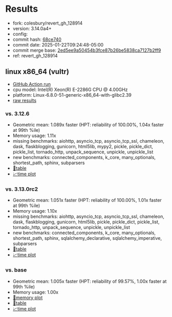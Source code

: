 # Results

- fork: colesbury/revert_gh_128914
- version: 3.14.0a4+
- config: 
- commit hash: [68ce740](https://github.com/colesbury/cpython/commit/68ce740)
- commit date: 2025-01-22T09:24:48-05:00
- commit merge base: [2ed5ee9a50454b3fce87b26be5838ca7127b2ff9](https://github.com/python/cpython/commit/2ed5ee9a50454b3fce87b26be5838ca7127b2ff9)
- ref: revert_gh_128914

## linux x86_64 (vultr)

- [GitHub Action run](https://github.com/facebookexperimental/free-threading-benchmarking/actions/runs/12914801800)
- cpu model: Intel(R) Xeon(R) E-2286G CPU @ 4.00GHz
- platform: Linux-6.8.0-51-generic-x86_64-with-glibc2.39
- [raw results](bm-20250122-vultr-x86_64-colesbury-revert_gh_128914-3.14.0a4%2B-68ce740.json)

### vs. 3.12.6

- Geometric mean: 1.089x faster (HPT: reliability of 100.00%, 1.04x faster at 99th %ile)
- Memory usage: 1.11x
- missing benchmarks: aiohttp, asyncio_tcp, asyncio_tcp_ssl, chameleon, dask, flaskblogging, gunicorn, html5lib, mypy2, pickle, pickle_dict, pickle_list, tornado_http, unpack_sequence, unpickle, unpickle_list
- new benchmarks: connected_components, k_core, many_optionals, shortest_path, sphinx, subparsers
- [📄table](bm-20250122-vultr-x86_64-colesbury-revert_gh_128914-3.14.0a4%2B-68ce740-vs-3.12.6.md)
- [📈time plot](bm-20250122-vultr-x86_64-colesbury-revert_gh_128914-3.14.0a4%2B-68ce740-vs-3.12.6.svg)

### vs. 3.13.0rc2

- Geometric mean: 1.051x faster (HPT: reliability of 100.00%, 1.01x faster at 99th %ile)
- Memory usage: 1.10x
- missing benchmarks: aiohttp, asyncio_tcp, asyncio_tcp_ssl, chameleon, dask, flaskblogging, gunicorn, html5lib, pickle, pickle_dict, pickle_list, tornado_http, unpack_sequence, unpickle, unpickle_list
- new benchmarks: connected_components, k_core, many_optionals, shortest_path, sphinx, sqlalchemy_declarative, sqlalchemy_imperative, subparsers
- [📄table](bm-20250122-vultr-x86_64-colesbury-revert_gh_128914-3.14.0a4%2B-68ce740-vs-3.13.0rc2.md)
- [📈time plot](bm-20250122-vultr-x86_64-colesbury-revert_gh_128914-3.14.0a4%2B-68ce740-vs-3.13.0rc2.svg)

### vs. base

- Geometric mean: 1.005x faster (HPT: reliability of 99.57%, 1.00x faster at 99th %ile)
- Memory usage: 1.00x
- [🧠memory plot](bm-20250122-vultr-x86_64-colesbury-revert_gh_128914-3.14.0a4%2B-68ce740-vs-base-mem.svg)
- [📄table](bm-20250122-vultr-x86_64-colesbury-revert_gh_128914-3.14.0a4%2B-68ce740-vs-base.md)
- [📈time plot](bm-20250122-vultr-x86_64-colesbury-revert_gh_128914-3.14.0a4%2B-68ce740-vs-base.svg)

